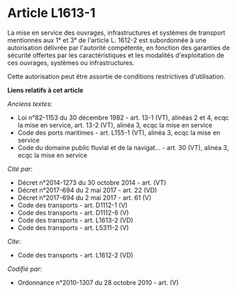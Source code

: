 # Article L1613-1

La mise en service des ouvrages, infrastructures et systèmes de transport mentionnés aux 1° et 3° de l'article L. 1612-2 est
subordonnée à une autorisation délivrée par l'autorité compétente, en fonction des garanties de sécurité offertes par les
caractéristiques et les modalités d'exploitation de ces ouvrages, systèmes ou infrastructures. 

Cette autorisation peut être assortie de conditions restrictives d'utilisation.

**Liens relatifs à cet article**

_Anciens textes_:

  - Loi n°82-1153 du 30 décembre 1982 - art. 13-1 (VT), alinéas 2 et 4, ecqc la mise en service, art. 13-2 (VT), alinéa 3, ecqc la mise en service
  - Code des ports maritimes - art. L155-1 (VT), alinéa 3, ecqc la mise en service
  - Code du domaine public fluvial et de la navigat... - art. 30 (VT), alinéa 3, ecqc la mise en service

_Cité par_:

  - Décret n°2014-1273 du 30 octobre 2014 - art. (VT)
  - Décret n°2017-694 du 2 mai 2017 - art. 22 (VD)
  - Décret n°2017-694 du 2 mai 2017 - art. 61 (V)
  - Code des transports - art. D1112-1 (V)
  - Code des transports - art. D1112-6 (V)
  - Code des transports - art. L1613-2 (VD)
  - Code des transports - art. L5311-2 (V)

_Cite_:

  - Code des transports - art. L1612-2 (VD)

_Codifié par_:

  - Ordonnance n°2010-1307 du 28 octobre 2010 - art. (V)
